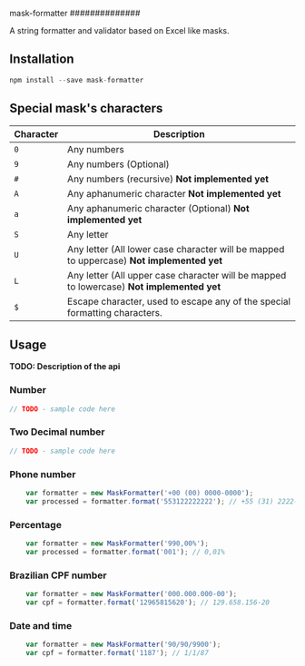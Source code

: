 mask-formatter
##############

A string formatter and validator based on Excel like masks.

## Installation ##

```javascript
npm install --save mask-formatter
```

## Special mask's characters ##

Character | Description
--- | ---
`0` | Any numbers
`9` | Any numbers (Optional)
`#` | Any numbers (recursive) __Not implemented yet__
`A` | Any aphanumeric character __Not implemented yet__
`a` | Any aphanumeric character (Optional) __Not implemented yet__
`S` | Any letter
`U` | Any letter (All lower case character will be mapped to uppercase) __Not implemented yet__
`L` | Any letter (All upper case character will be mapped to lowercase) __Not implemented yet__
`$` | Escape character, used to escape any of the special formatting characters.

## Usage ##

__TODO: Description of the api__

### Number ###

```javascript
// TODO - sample code here
```

### Two Decimal number ###

```javascript
// TODO - sample code here
```

### Phone number ###

```javascript
	var formatter = new MaskFormatter('+00 (00) 0000-0000');
	var processed = formatter.format('553122222222'); // +55 (31) 2222-2222
```

### Percentage ###

```javascript
	var formatter = new MaskFormatter('990,00%');
	var processed = formatter.format('001'); // 0,01%
```

### Brazilian CPF number ###

```javascript
	var formatter = new MaskFormatter('000.000.000-00');
	var cpf = formatter.format('12965815620'); // 129.658.156-20
```

### Date and time ###

```javascript
	var formatter = new MaskFormatter('90/90/9900');
	var cpf = formatter.format('1187'); // 1/1/87
```
